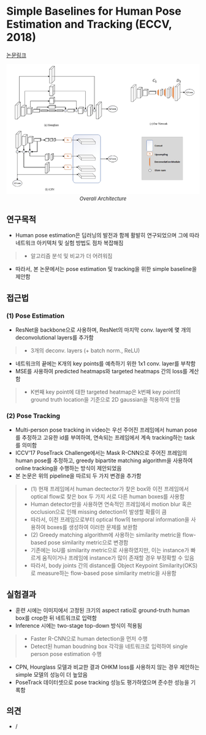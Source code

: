 # Simple Baselines for Human Pose Estimation and Tracking (ECCV, 2018)

[논문링크](https://openaccess.thecvf.com/content_ECCV_2018/html/Bin_Xiao_Simple_Baselines_for_ECCV_2018_paper.html)

<p align="center">
    <img width="600" alt='fig1' src="./img/13_03_01.png?raw=true"></br>
    <em><font size=2>Overall Architecture</font></em>
</p>

## 연구목적
- Human pose estimation은 딥러닝의 발전과 함께 활발히 연구되었으며 그에 따라 네트워크 아키텍처 및 실험 방법도 점차 복잡해짐
> - 알고리즘 분석 및 비교가 더 어려워짐
- 따라서, 본 논문에서는 pose estimation 및 tracking을 위한 simple baseline을 제안함

## 접근법
### (1) Pose Estimation
- ResNet을 backbone으로 사용하며, ResNet의 마지막 conv. layer에 몇 개의 deconvolutional layers를 추가함
> - 3개의 deconv. layers (+ batch norm., ReLU)
- 네트워크의 끝에는 K개의 key points를 예측하기 위한 1x1 conv. layer를 부착함
- MSE를 사용하여 predicted heatmaps와 targeted heatmaps 간의 loss를 계산함
> - K번째 key point에 대한 targeted heatmap은 k번째 key point의 ground truth location을 기준으로 2D gaussian을 적용하여 만듦

### (2) Pose Tracking
- Multi-person pose tracking in video는 우선 주어진 프레임에서 human pose를 추정하고 고유한 id를 부여하여, 연속되는 프레임에서 계속 tracking하는 task를 의미함
- ICCV'17 PoseTrack Challenge에서는 Mask R-CNN으로 주어진 프레임의 human pose를 추정하고, greedy bipartite matching algorithm을 사용하여 online tracking을 수행하는 방식이 제안되었음
- 본 논문은 위의 pipeline을 따르되 두 가지 변경을 추가함
> - (1) 현재 프레임에서 human dectector가 찾은 box와 이전 프레임에서 optical flow로 찾은 box 두 가지 서로 다른 human boxes를 사용함
> - Human detector만을 사용하면 연속적인 프레임에서 motion blur 혹은 occlusion으로 인해 missing detection이 발생할 확률이 큼
> - 따라서, 이전 프레임으로부터 optical flow의 temporal information을 사용하여 boxes를 생성하여 이러한 문제를 보완함
> - (2) Greedy matching algorithm에 사용하는 similarity metric을 flow-based pose similarity metric으로 변경함
> - 기존에는 IoU를 similarity metric으로 사용하였지만, 이는 instance가 빠르게 움직이거나 프레임에 instance가 많이 존재할 경우 부정확할 수 있음
> - 따라서, body joints 간의 distance를 Object Keypoint Similarity(OKS)로 measure하는 flow-based pose similarity metric을 사용함

## 실험결과
- 훈련 시에는 이미지에서 고정된 크기의 aspect ratio로 ground-truth human box를 crop한 뒤 네트워크로 입력함
- Inference 시에는 two-stage top-down 방식이 적용됨
> - Faster R-CNN으로 human detection을 먼저 수행
> - Detect된 human boudning box 각각을 네트워크로 입력하여 single person pose estimation 수행
- CPN, Hourglass 모델과 비교한 결과 OHKM loss를 사용하지 않는 경우 제안하는 simple 모델의 성능이 더 높았음
- PoseTrack 데이터셋으로 pose tracking 성능도 평가하였으며 준수한 성능을 기록함

## 의견
- /